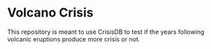 # Volcano Crisis
This repository is meant to use CrisisDB to test if the years following volcanic eruptions produce more crisis or not. 

